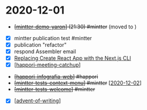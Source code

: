 # 2020-12-01

- ~~[[mintter-demo-yaron]] (21:30) #mintter~~ (moved to )
- [x] mintter publication test #mintter
- [x] publication "refactor"
- [x] respond Assembler email
- [x] [Replacing Create React App with the Next\.js CLI](https://gist.github.com/tannerlinsley/65ac1f0175d79d19762cf06650707830)
- [x] [[happori-meeting-catchup]]
- ~~[[happori-infografia-web]] #happori~~
- ~~[[mintter-tests-context-menu]] #mintter~~ [[2020-12-02]]
- ~~[[mintter-tests-welcome]] #mintter~~
- [x] [[advent-of-writing]]


[//begin]: # "Autogenerated link references for markdown compatibility"
[mintter-demo-yaron]: ../mintter-demo-yaron "Mintter Demo Yaron"
[happori-meeting-catchup]: ../happori-meeting-catchup "Happori Meeting Catchup"
[happori-infografia-web]: ../happori-infografia-web "Infografia Web Happori"
[mintter-tests-context-menu]: ../mintter-tests-context-menu "Mintter Tests Context Menu"
[2020-12-02]: 2020-12-02 "2020-12-02"
[mintter-tests-welcome]: ../mintter-tests-welcome "Mintter Tests Welcome"
[advent-of-writing]: ../advent-of-writing "Advent of Writing"
[//end]: # "Autogenerated link references"
